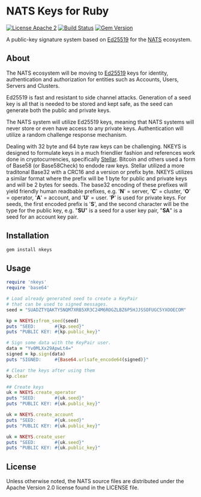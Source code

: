 # NATS Keys for Ruby

[![License Apache 2](https://img.shields.io/badge/License-Apache2-blue.svg)](https://www.apache.org/licenses/LICENSE-2.0)
[![Build Status](https://travis-ci.org/nats-io/nkeys.rb.svg?branch=master)](http://travis-ci.org/nats-io/nkeys.rb)
[![Gem Version](https://d25lcipzij17d.cloudfront.net/badge.svg?id=rb&type=5&v=0.1.0)](https://rubygems.org/gems/nkeys/versions/0.1.0)

A public-key signature system based on [Ed25519](https://ed25519.cr.yp.to/) for the [NATS](https://nats.io) ecosystem.

## About

The NATS ecosystem will be moving to
[Ed25519](https://ed25519.cr.yp.to/) keys for identity, authentication
and authorization for entities such as Accounts, Users, Servers and
Clusters.

Ed25519 is fast and resistant to side channel attacks. Generation of a
seed key is all that is needed to be stored and kept safe, as the seed
can generate both the public and private keys.

The NATS system will utilize Ed25519 keys, meaning that NATS systems
will never store or even have access to any private
keys. Authentication will utilize a random challenge response
mechanism.

Dealing with 32 byte and 64 byte raw keys can be challenging. NKEYS is
designed to formulate keys in a much friendlier fashion and references
work done in cryptocurrencies, specifically
[Stellar](https://www.stellar.org/). Bitcoin and others used a form of
Base58 (or Base58Check) to endode raw keys. Stellar utilized a more
traditonal Base32 with a CRC16 and a version or prefix byte. NKEYS
utilizes a similar format where the prefix will be 1 byte for public
and private keys and will be 2 bytes for seeds. The base32 encoding of
these prefixes will yield friendly human readbable prefixes,
e.g. '**N**' = server, '**C**' = cluster, '**O**' = operator, '**A**'
= account, and '**U**' = user. '**P**' is used for private keys. For
seeds, the first encoded prefix is '**S**', and the second character
will be the type for the public key, e.g. "**SU**" is a seed for a
user key pair, "**SA**" is a seed for an account key pair.

## Installation

```sh
gem install nkeys
```

## Usage

```ruby
require 'nkeys'
require 'base64'

# Load already generated seed to create a KeyPair 
# that can be used to signed messages.
seed = "SUADZTYQAKTY5NQM7XRB5XR3C24M6ROGZLBZ6P5HJJSSOFUGC5YXOOECOM"

kp = NKEYS::from_seed(seed)
puts "SEED:       #{kp.seed}"
puts "PUBLIC KEY: #{kp.public_key}"

# Sign some data with the KeyPair user.
data = "Yv0MLXx29ApwLt4="
signed = kp.sign(data)
puts "SIGNED:     #{Base64.urlsafe_encode64(signed)}"

# Clear the keys after using them
kp.clear

## Create keys
uk = NKEYS.create_operator
puts "SEED:       #{uk.seed}"
puts "PUBLIC KEY: #{uk.public_key}"

uk = NKEYS.create_account
puts "SEED:       #{uk.seed}"
puts "PUBLIC KEY: #{uk.public_key}"

uk = NKEYS.create_user
puts "SEED:       #{uk.seed}"
puts "PUBLIC KEY: #{uk.public_key}"
```

## License

Unless otherwise noted, the NATS source files are distributed
under the Apache Version 2.0 license found in the LICENSE file.
